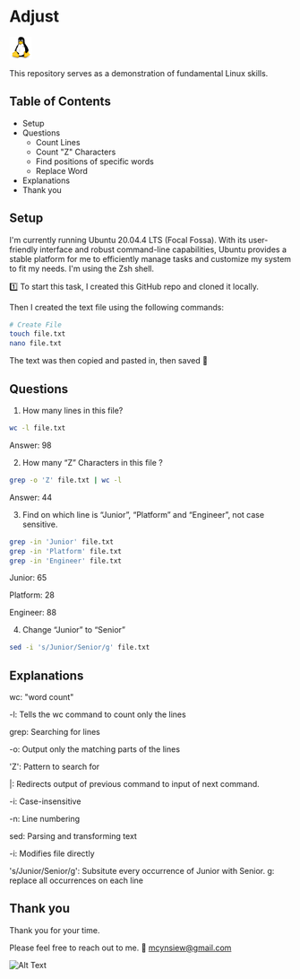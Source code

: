 # Adjust

<a href="https://www.linux.org/" target="_blank" rel="noreferrer"> <img src="https://raw.githubusercontent.com/devicons/devicon/master/icons/linux/linux-original.svg" alt="linux" width="40" height="40"/> </a>

This repository serves as a demonstration of fundamental Linux skills.

## Table of Contents
- Setup
- Questions
  - Count Lines
  - Count "Z" Characters
  - Find positions of specific words
  - Replace Word
- Explanations
- Thank you

## Setup

I'm currently running Ubuntu 20.04.4 LTS (Focal Fossa). With its user-friendly interface and robust command-line capabilities, Ubuntu provides a stable platform for me to efficiently manage tasks and customize my system to fit my needs. I'm using the Zsh shell.

1️⃣ To start this task, I created this GitHub repo and cloned it locally.

Then I created the text file using the following commands:

```bash
# Create File
touch file.txt
nano file.txt
```

The text was then copied and pasted in, then saved 💾

## Questions

1. How many lines in this file?

```bash
wc -l file.txt
```

Answer: 98

2. How many “Z” Characters in this file ?
```bash
grep -o 'Z' file.txt | wc -l
```

Answer: 44

3. Find on which line is “Junior”, “Platform” and “Engineer”, not case
sensitive.
```bash
grep -in 'Junior' file.txt
grep -in 'Platform' file.txt
grep -in 'Engineer' file.txt
```

Junior: 65

Platform: 28

Engineer: 88

4. Change “Junior” to “Senior”
```bash
sed -i 's/Junior/Senior/g' file.txt
```

## Explanations

wc: "word count"

-l: Tells the wc command to count only the lines

grep: Searching for lines

-o: Output only the matching parts of the lines

'Z': Pattern to search for

|: Redirects output of previous command to input of next command.

-i: Case-insensitive

-n: Line numbering

sed: Parsing and transforming text

-i: Modifies file directly

's/Junior/Senior/g': Subsitute every occurrence of Junior with Senior. g: replace all occurrences on each line

## Thank you
Thank you for your time.

Please feel free to reach out to me.
📧 mcynsiew@gmail.com

![Alt Text](https://media.giphy.com/media/v1.Y2lkPTc5MGI3NjExc3V6OGFqNXJ6dW54MW95c2c1NmcwczViamdkaXZ0czIyYjJvMm11OCZlcD12MV9pbnRlcm5hbF9naWZfYnlfaWQmY3Q9Zw/MdkQdz1CG2KIymkiYr/giphy.gif)
